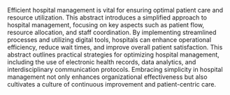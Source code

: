 Efficient hospital management is vital for ensuring optimal patient care and resource utilization. This abstract introduces a simplified approach to hospital management, focusing on key aspects such as patient flow, resource allocation, and staff coordination. By implementing streamlined processes and utilizing digital tools, hospitals can enhance operational efficiency, reduce wait times, and improve overall patient satisfaction. This abstract outlines practical strategies for optimizing hospital management, including the use of electronic health records, data analytics, and interdisciplinary communication protocols. Embracing simplicity in hospital management not only enhances organizational effectiveness but also cultivates a culture of continuous improvement and patient-centric care.





